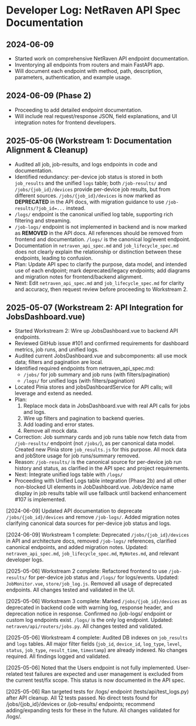 # Developer Log: NetRaven API Spec Documentation

## 2024-06-09
- Started work on comprehensive NetRaven API endpoint documentation.
- Inventorying all endpoints from routers and main FastAPI app.
- Will document each endpoint with method, path, description, parameters, authentication, and example usage. 

## 2024-06-09 (Phase 2)
- Proceeding to add detailed endpoint documentation.
- Will include real request/response JSON, field explanations, and UI integration notes for frontend developers. 

## 2025-05-06 (Workstream 1: Documentation Alignment & Cleanup)
- Audited all job, job-results, and logs endpoints in code and documentation.
- Identified redundancy: per-device job status is stored in both `job_results` and the unified `logs` table; both `/job-results/` and `/jobs/{job_id}/devices` provide per-device job results, but from different sources. `/jobs/{job_id}/devices` is now marked as **DEPRECATED** in the API docs, with migration guidance to use `/job-results/?job_id=...` instead.
- `/logs/` endpoint is the canonical unified log table, supporting rich filtering and streaming.
- `/job-logs/` endpoint is not implemented in backend and is now marked as **REMOVED** in the API docs. All references should be removed from frontend and documentation. `/logs/` is the canonical log/event endpoint.
- Documentation in `netraven_api_spec.md` and `job_lifecycle_spec.md` does not clearly explain the relationship or distinction between these endpoints, leading to confusion.
- Plan: Update API spec to clarify the purpose, data model, and intended use of each endpoint; mark deprecated/legacy endpoints; add diagrams and migration notes for frontend/backend alignment.
- Next: Edit `netraven_api_spec.md` and `job_lifecycle_spec.md` for clarity and accuracy, then request review before proceeding to Workstream 2. 

## 2025-05-07 (Workstream 2: API Integration for JobsDashboard.vue)
- Started Workstream 2: Wire up JobsDashboard.vue to backend API endpoints.
- Reviewed GitHub issue #101 and confirmed requirements for dashboard metrics, job runs, and unified logs.
- Audited current JobsDashboard.vue and subcomponents: all use mock data; filters and pagination are local.
- Identified required endpoints from netraven_api_spec.md:
  - `/jobs/` for job summary and job runs (with filters/pagination)
  - `/logs/` for unified logs (with filters/pagination)
- Located Pinia stores and jobsDashboardService for API calls; will leverage and extend as needed.
- Plan:
  1. Replace mock data in JobsDashboard.vue with real API calls for jobs and logs.
  2. Wire up filters and pagination to backend queries.
  3. Add loading and error states.
  4. Remove all mock data.
- Correction: Job summary cards and job runs table now fetch data from `/job-results/` endpoint (not `/jobs/`), as per canonical data model. Created new Pinia store `job_results.js` for this purpose. All mock data and jobStore usage for job runs/summary removed.
- Reason: `/job-results/` is the canonical source for per-device job run history and status, as clarified in the API spec and project requirements.
- Next: Integrate unified logs table with `/logs/`
- Proceeding with Unified Logs table integration (Phase 2b) and all other non-blocked UI elements in JobDashboard.vue. Job/device name display in job results table will use fallback until backend enhancement #107 is implemented.

[2024-06-09] Updated API documentation to deprecate `/jobs/{job_id}/devices` and remove `/job-logs/`. Added migration notes clarifying canonical data sources for per-device job status and logs.

[2024-06-09] Workstream 1 complete: Deprecated `/jobs/{job_id}/devices` in API and architecture docs, removed `/job-logs/` references, clarified canonical endpoints, and added migration notes. Updated: `netraven_api_spec.md`, `job_lifecycle_spec.md`, `MyNotes.md`, and relevant developer logs.

[2025-05-06] Workstream 2 complete: Refactored frontend to use `/job-results/` for per-device job status and `/logs/` for logs/events. Updated: `JobMonitor.vue`, `store/job_log.js`. Removed all usage of deprecated endpoints. All changes tested and validated in the UI.

[2025-05-06] Workstream 3 complete: Marked `/jobs/{job_id}/devices` as deprecated in backend code with warning log, response header, and deprecation notice in response. Confirmed no /job-logs/ endpoint or custom log endpoints exist. `/logs/` is the only log endpoint. Updated: `netraven/api/routers/jobs.py`. All changes tested and validated.

[2025-05-06] Workstream 4 complete: Audited DB indexes on `job_results` and `logs` tables. All major filter fields (`job_id`, `device_id`, `log_type`, `level`, `status`, `job_type`, `result_time`, `timestamp`) are already indexed. No changes required. All findings logged and validated.

[2025-05-06] Noted that the Users endpoint is not fully implemented. User-related test failures are expected and user management is excluded from the current test/fix scope. This status is now documented in the API spec.

[2025-05-06] Ran targeted tests for /logs/ endpoint (tests/api/test_logs.py) after API cleanup. All 12 tests passed. No direct tests found for /jobs/{job_id}/devices or /job-results/ endpoints; recommend adding/expanding tests for these in the future. All changes validated for /logs/. 